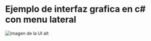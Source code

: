 # Ejemplo de interfaz grafica en c# con menu lateral

![imagen de la UI alt](https://lh3.googleusercontent.com/P6oNHHnTsF5w2-TB8NmGh1U3yiM1TGuxm1r9aGyxu1NWVxXo543IWT3UFd_nDloM5y3zpGerLHgO9xq0U8_82l520XvZY06G2_AqKF33zAK4l5MiHLUiXv_TrrYPKqluDFxHvmcUo5GHxkT7LGcJZZDgtOdM0ZxZ0HehKsOGAVDn-fLGkEdmOO_kQd3to3kwXNARAGFO6K5n5k1oD1Fw7yY2JQf2eSNabxmUCIy87gfbac2sY2q3wyGy2lF5rda5S0AnMS_Zy3y0x_08SlbSmK9PEOjjSbspEzLZoz5hlSbNtp1uFog0J_LedbiLsp03clXEgGOkYSbFj-qSpjKqmLhQ1_hyCWZnS1IhmlJjFFdD1h58fGU9_oBeYFkrJOwrWU2iBYhPLCcd-iSUKsQxT0qsKUqdb8tzvv4W90IpTqHQXrCgBnXWjwMyl8kJrU59Ehx0IhpNhxCjHuHRgD3c1MnvFOcaw3KkKfSeIhhPLgJ_PdaUO8NQQe1MS6dMluFVV0peWK7yx83O2JvLJaJUJd7NU_tLNjTbxjHsUF1a_lh82lG3KfA3d7DYlgjHGpfmFdNjiuVEACy3HwfgbkEzcJV7L4xvuzMaH4T-idruJjH6IzeX-SDJETKjK2pFTDbdW_JYs_kS6OoqCc9oL9DIGxYH=w1312-h764-no)
